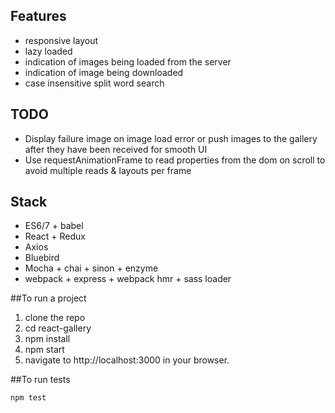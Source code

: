 ## Features
* responsive layout
* lazy loaded
* indication of images being loaded from the server
* indication of image being downloaded
* case insensitive split word search

## TODO
* Display failure image on image load error or push images to the gallery after they have been received for smooth UI
* Use requestAnimationFrame to read properties from the dom on scroll to avoid multiple reads & layouts per frame

## Stack
* ES6/7 + babel
* React + Redux
* Axios
* Bluebird
* Mocha + chai + sinon + enzyme
* webpack + express + webpack hmr + sass loader

##To run a project

1. clone the repo
2. cd react-gallery
3. npm install
4. npm start
5. navigate to http://localhost:3000 in your browser.

##To run tests

`npm test`